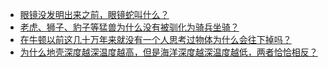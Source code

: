 + [眼镜没发明出来之前，眼镜蛇叫什么？](https://daily.zhihu.com/story/9780735)
+ [老虎、狮子、豹子等猛兽为什么没有被驯化为骑兵坐骑？](https://daily.zhihu.com/story/9780712)
+ [在牛顿以前这几十万年来就没有一个人思考过物体为什么会往下掉吗？](https://daily.zhihu.com/story/9780719)
+ [为什么地壳深度越深温度越高，但是海洋深度越深温度越低，两者恰恰相反？](https://daily.zhihu.com/story/9780727)
